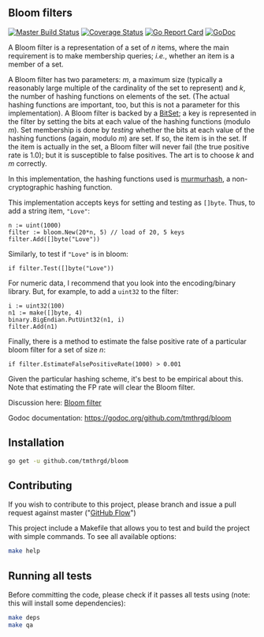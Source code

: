 Bloom filters
-------------

[![Master Build Status](https://secure.travis-ci.org/tmthrgd/bloom.png?branch=master)](https://travis-ci.org/tmthrgd/bloom?branch=master)
[![Coverage Status](https://coveralls.io/repos/github/tmthrgd/bloom/badge.svg?branch=master)](https://coveralls.io/github/tmthrgd/bloom?branch=master)
[![Go Report Card](https://goreportcard.com/badge/github.com/tmthrgd/bloom)](https://goreportcard.com/report/github.com/tmthrgd/bloom)
[![GoDoc](https://godoc.org/github.com/tmthrgd/bloom?status.svg)](https://godoc.org/github.com/tmthrgd/bloom)

A Bloom filter is a representation of a set of _n_ items, where the main
requirement is to make membership queries; _i.e._, whether an item is a
member of a set.

A Bloom filter has two parameters: _m_, a maximum size (typically a reasonably large multiple of the cardinality of the set to represent) and _k_, the number of hashing functions on elements of the set. (The actual hashing functions are important, too, but this is not a parameter for this implementation). A Bloom filter is backed by a [BitSet](https://github.com/willf/bitset); a key is represented in the filter by setting the bits at each value of the  hashing functions (modulo _m_). Set membership is done by _testing_ whether the bits at each value of the hashing functions (again, modulo _m_) are set. If so, the item is in the set. If the item is actually in the set, a Bloom filter will never fail (the true positive rate is 1.0); but it is susceptible to false positives. The art is to choose _k_ and _m_ correctly.

In this implementation, the hashing functions used is [murmurhash](github.com/spaolacci/murmur3), a non-cryptographic hashing function.

This implementation accepts keys for setting and testing as `[]byte`. Thus, to
add a string item, `"Love"`:

    n := uint(1000)
    filter := bloom.New(20*n, 5) // load of 20, 5 keys
    filter.Add([]byte("Love"))

Similarly, to test if `"Love"` is in bloom:

    if filter.Test([]byte("Love"))

For numeric data, I recommend that you look into the encoding/binary library. But, for example, to add a `uint32` to the filter:

    i := uint32(100)
    n1 := make([]byte, 4)
    binary.BigEndian.PutUint32(n1, i)
    filter.Add(n1)

Finally, there is a method to estimate the false positive rate of a particular
bloom filter for a set of size _n_:

    if filter.EstimateFalsePositiveRate(1000) > 0.001

Given the particular hashing scheme, it's best to be empirical about this. Note
that estimating the FP rate will clear the Bloom filter.

Discussion here: [Bloom filter](https://groups.google.com/d/topic/golang-nuts/6MktecKi1bE/discussion)

Godoc documentation: https://godoc.org/github.com/tmthrgd/bloom

## Installation

```bash
go get -u github.com/tmthrgd/bloom
```

## Contributing

If you wish to contribute to this project, please branch and issue a pull request against master ("[GitHub Flow](https://guides.github.com/introduction/flow/)")

This project include a Makefile that allows you to test and build the project with simple commands.
To see all available options:
```bash
make help
```

## Running all tests

Before committing the code, please check if it passes all tests using (note: this will install some dependencies):
```bash
make deps
make qa
```
